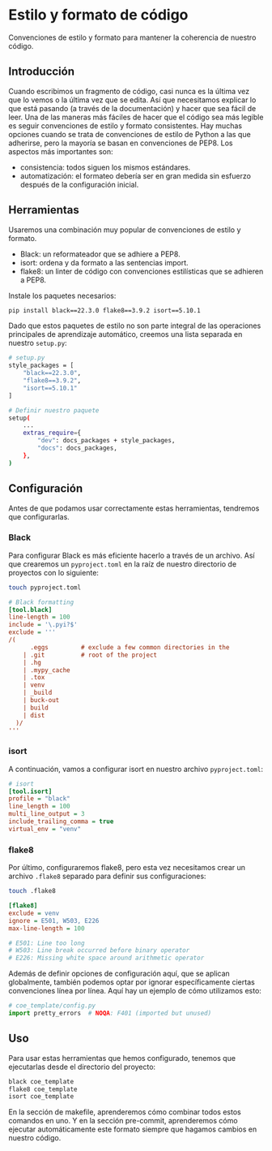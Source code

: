 # Estilo y formato de código

Convenciones de estilo y formato para mantener la coherencia de nuestro código.

## Introducción

Cuando escribimos un fragmento de código, casi nunca es la última vez que lo vemos o la última vez que se edita.
Así que necesitamos explicar lo que está pasando (a través de la documentación) y hacer que sea fácil de leer.
Una de las maneras más fáciles de hacer que el código sea más legible es seguir convenciones de estilo y formato consistentes.
Hay muchas opciones cuando se trata de convenciones de estilo de Python a las que adherirse, pero la mayoría se basan en convenciones de PEP8.
Los aspectos más importantes son:

* consistencia: todos siguen los mismos estándares.
* automatización: el formateo debería ser en gran medida sin esfuerzo después de la configuración inicial.

## Herramientas

Usaremos una combinación muy popular de convenciones de estilo y formato.

* Black: un reformateador que se adhiere a PEP8.
* isort: ordena y da formato a las sentencias import.
* flake8: un linter de código con convenciones estilísticas que se adhieren a PEP8.

Instale los paquetes necesarios:

```bash
pip install black==22.3.0 flake8==3.9.2 isort==5.10.1
```

Dado que estos paquetes de estilo no son parte integral de las operaciones principales de aprendizaje automático,
creemos una lista separada en nuestro `setup.py`:

```bash
# setup.py
style_packages = [
    "black==22.3.0",
    "flake8==3.9.2",
    "isort==5.10.1"
]

# Definir nuestro paquete
setup(
    ...
    extras_require={
        "dev": docs_packages + style_packages,
        "docs": docs_packages,
    },
)
```

## Configuración

Antes de que podamos usar correctamente estas herramientas, tendremos que configurarlas.

### Black

Para configurar Black es más eficiente hacerlo a través de un archivo.
Así que crearemos un `pyproject.toml` en la raíz de nuestro directorio de proyectos con lo siguiente:

```bash
touch pyproject.toml
```

```ini
# Black formatting
[tool.black]
line-length = 100
include = '\.pyi?$'
exclude = '''
/(
      .eggs         # exclude a few common directories in the
    | .git          # root of the project
    | .hg
    | .mypy_cache
    | .tox
    | venv
    | _build
    | buck-out
    | build
    | dist
  )/
'''
```

### isort

A continuación, vamos a configurar isort en nuestro archivo `pyproject.toml`:

```ini
# isort
[tool.isort]
profile = "black"
line_length = 100
multi_line_output = 3
include_trailing_comma = true
virtual_env = "venv"
```

### flake8

Por último, configuraremos flake8, pero esta vez necesitamos crear un archivo `.flake8` separado para definir sus configuraciones:

```bash
touch .flake8
```

```ini
[flake8]
exclude = venv
ignore = E501, W503, E226
max-line-length = 100

# E501: Line too long
# W503: Line break occurred before binary operator
# E226: Missing white space around arithmetic operator
```

Además de definir opciones de configuración aquí, que se aplican globalmente,
también podemos optar por ignorar específicamente ciertas convenciones línea por línea.
Aquí hay un ejemplo de cómo utilizamos esto:

```python
# coe_template/config.py
import pretty_errors  # NOQA: F401 (imported but unused)
```

## Uso

Para usar estas herramientas que hemos configurado, tenemos que ejecutarlas desde el directorio del proyecto:

```bash
black coe_template
flake8 coe_template
isort coe_template
```

En la sección de makefile, aprenderemos cómo combinar todos estos comandos en uno.
Y en la sección pre-commit, aprenderemos cómo ejecutar automáticamente este formato siempre que hagamos cambios en nuestro código.
